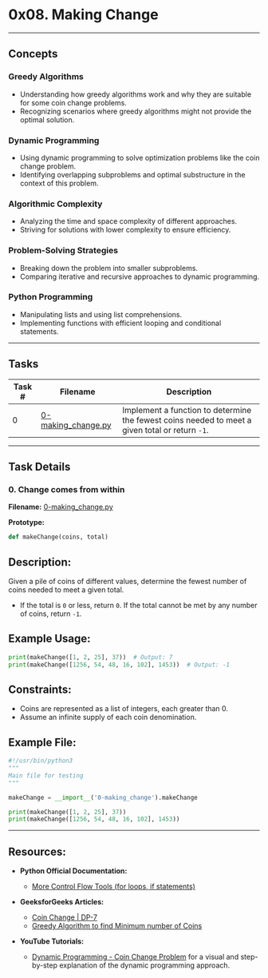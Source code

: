 # 0x08. Making Change

---

## Concepts

### Greedy Algorithms
- Understanding how greedy algorithms work and why they are suitable for some coin change problems.
- Recognizing scenarios where greedy algorithms might not provide the optimal solution.

### Dynamic Programming
- Using dynamic programming to solve optimization problems like the coin change problem.
- Identifying overlapping subproblems and optimal substructure in the context of this problem.

### Algorithmic Complexity
- Analyzing the time and space complexity of different approaches.
- Striving for solutions with lower complexity to ensure efficiency.

### Problem-Solving Strategies
- Breaking down the problem into smaller subproblems.
- Comparing iterative and recursive approaches to dynamic programming.

### Python Programming
- Manipulating lists and using list comprehensions.
- Implementing functions with efficient looping and conditional statements.

---
## Tasks

| Task # | Filename                | Description                                                                                      |
|--------|--------------------------|--------------------------------------------------------------------------------------------------|
| 0      | [0-making_change.py](./0-making_change.py) | Implement a function to determine the fewest coins needed to meet a given total or return `-1`. |

---

## Task Details

### 0. Change comes from within

**Filename:** [0-making_change.py](./0-making_change.py)  

**Prototype:**  
```python
def makeChange(coins, total)
```

## Description:
Given a pile of coins of different values, determine the fewest number of coins needed to meet a given total.

- If the total is `0` or less, return `0`.
If the total cannot be met by any number of coins, return `-1`.

## Example Usage:
```python
print(makeChange([1, 2, 25], 37))  # Output: 7
print(makeChange([1256, 54, 48, 16, 102], 1453))  # Output: -1
```

## Constraints:
- Coins are represented as a list of integers, each greater than 0.
- Assume an infinite supply of each coin denomination.

## Example File:
```python
#!/usr/bin/python3
"""
Main file for testing
"""

makeChange = __import__('0-making_change').makeChange

print(makeChange([1, 2, 25], 37))
print(makeChange([1256, 54, 48, 16, 102], 1453))
```
---
## Resources:
- **Python Official Documentation:**
    - [More Control Flow Tools (for loops, if statements)](https://docs.python.org/3/tutorial/controlflow.html)

- **GeeksforGeeks Articles:**
    - [Coin Change | DP-7](https://www.geeksforgeeks.org/coin-change-dp-7/)
    - [Greedy Algorithm to find Minimum number of Coins](https://www.geeksforgeeks.org/greedy-algorithm-to-find-minimum-number-of-coins/)

- **YouTube Tutorials:**
    - [Dynamic Programming - Coin Change Problem](https://www.youtube.com/watch?v=jgiZlGzXMBw) for a visual and step-by-step explanation of the dynamic programming approach.
